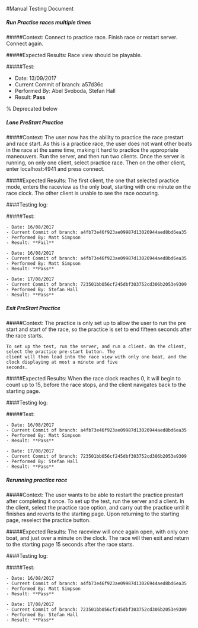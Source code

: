 #Manual Testing Document 

##### Run Practice races multiple times
#####Context:
    Connect to practice race. Finish race or restart server. Connect again. 

#####Expected Results:
    Race view should be playable.
    
#####Test:
- Date: 13/09/2017
- Current Commit of branch: a57d36c
- Performed By: Abel Svoboda, Stefan Hall
- Result: **Pass**

% Deprecated below
##### Lone PreStart Practice
#####Context:
    The user now has the ability to practice the race prestart and race start. As this is a practice race, the user does
    not want other boats in the race at the same time, making it hard to practice the appropriate maneouvers. 
    Run the server, and then run two clients. Once the server is running, on only one client, select practice race. Then on
    the other client, enter localhost:4941 and press connect. 
    
#####Expected Results:
    The first client, the one that selected practice mode, enters the raceview as the only boat, starting with one minute
    on the race clock. The other client is unable to see the race occuring.
    

####Testing log:

#####Test:
   
    - Date: 16/08/2017
    - Current Commit of branch: a4fb73e46f923ae09987d13026944aed8bd6ea35
    - Performed By: Matt Simpson
    - Result: **Fail**
    
    - Date: 16/08/2017
    - Current Commit of branch: a4fb73e46f923ae09987d13026944aed8bd6ea35
    - Performed By: Matt Simpson
    - Result: **Pass**
    
    - Date: 17/08/2017
    - Current Commit of branch: 723501bb056cf245dbf303752cd306b2053e9309
    - Performed By: Stefan Hall
    - Result: **Pass**

    

##### Exit PreStart Practice
#####Context:
    The practice is only set up to allow the user to run the pre start and start of the race, 
    so the practice is set to end fifteen seconds after the race starts.
    
    To set up the test, run the server, and run a client. On the client, select the practice pre-start button. The 
    client will then load into the race view with only one boat, and the clock displaying at most a minute and five 
    seconds.
    
#####Expected Results:
    When the race clock reaches 0, it will begin to count up to 15, before the race stops, and the client navigates 
    back to the starting page.
    

####Testing log:

#####Test:
   
    - Date: 16/08/2017
    - Current Commit of branch: a4fb73e46f923ae09987d13026944aed8bd6ea35
    - Performed By: Matt Simpson
    - Result: **Pass**
    
    - Date: 17/08/2017
    - Current Commit of branch: 723501bb056cf245dbf303752cd306b2053e9309
    - Performed By: Stefan Hall
    - Result: **Pass**




##### Rerunning practice race
#####Context:
    The user wants to be able to restart the practice prestart after completing it once.
    To set up the test, run the server and a client. In the client, select the practice race
    option, and carry out the practice until it finishes and reverts to the starting page. Upon
    returning to the starting page, reselect the practice button.
    
#####Expected Results:
    The raceview will once again open, with only one boat, and just over a minute on the clock.
    The race will then exit and return to the starting page 15 seconds after the race starts.
    

####Testing log:

#####Test:
   
    - Date: 16/08/2017
    - Current Commit of branch: a4fb73e46f923ae09987d13026944aed8bd6ea35
    - Performed By: Matt Simpson
    - Result: **Pass**
    
    - Date: 17/08/2017
    - Current Commit of branch: 723501bb056cf245dbf303752cd306b2053e9309
    - Performed By: Stefan Hall
    - Result: **Pass**
